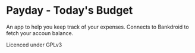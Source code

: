 Payday - Today's Budget
========================

An app to help you keep track of your expenses. Connects to Bankdroid to fetch your accoun balance.

Licenced under GPLv3
